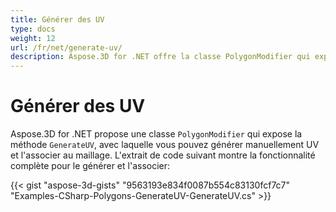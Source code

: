 ```yaml
---
title: Générer des UV
type: docs
weight: 12
url: /fr/net/generate-uv/
description: Aspose.3D for .NET offre la classe PolygonModifier qui expose la méthode GenerateUV, avec laquelle vous pouvez générer manuellement UV et l'associer au maillage. L'extrait de code suivant montre la fonctionnalité complète pour le générer et l'associer.
---
```

#  **Générer des UV**
Aspose.3D for .NET propose une classe `PolygonModifier` qui expose la méthode `GenerateUV`, avec laquelle vous pouvez générer manuellement UV et l'associer au maillage. L'extrait de code suivant montre la fonctionnalité complète pour le générer et l'associer:



{{< gist "aspose-3d-gists" "9563193e834f0087b554c83130fcf7c7" "Examples-CSharp-Polygons-GenerateUV-GenerateUV.cs" >}}
